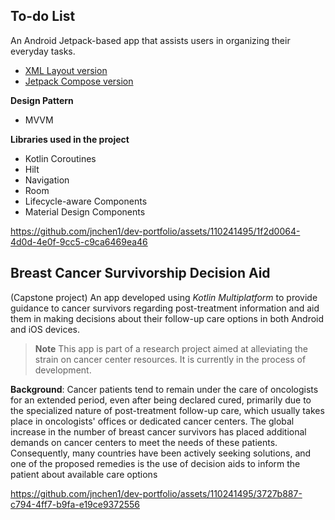 ## To-do List
An Android Jetpack-based app that assists users in organizing their everyday tasks.
- [XML Layout version](https://gitfront.io/r/user-8753487/7MHUV9nEPAhu/android-todolist/)
- [Jetpack Compose version](https://gitfront.io/r/user-8753487/8xMxMtU6gnVH/android-compose-todolist/)


**Design Pattern**
- MVVM


**Libraries used in the project**
- Kotlin Coroutines
- Hilt
- Navigation 
- Room
- Lifecycle-aware Components 
- Material Design Components

https://github.com/jnchen1/dev-portfolio/assets/110241495/1f2d0064-4d0d-4e0f-9cc5-c9ca6469ea46




## Breast Cancer Survivorship Decision Aid
(Capstone project) An app developed using *Kotlin Multiplatform* to provide guidance to cancer survivors regarding post-treatment information and aid them in making decisions about their follow-up care options in both Android and iOS devices.

> **Note**
> This app is part of a research project aimed at alleviating the strain on cancer center resources. It is currently in the process of development.


**Background**: Cancer patients tend to remain under the care of oncologists for an extended period, even after being declared cured, primarily due to the specialized nature of post-treatment follow-up care, which usually takes place in oncologists' offices or dedicated cancer centers. The global increase in the number of breast cancer survivors has placed additional demands on cancer centers to meet the needs of these patients. Consequently, many countries have been actively seeking solutions, and one of the proposed remedies is the use of decision aids to inform the patient about available care options

https://github.com/jnchen1/dev-portfolio/assets/110241495/3727b887-c794-4ff7-b9fa-e19ce9372556


